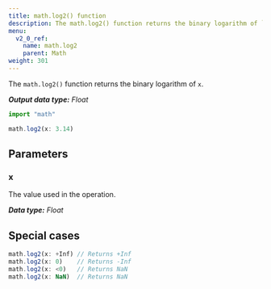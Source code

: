 ```yaml
---
title: math.log2() function
description: The math.log2() function returns the binary logarithm of `x`.
menu:
  v2_0_ref:
    name: math.log2
    parent: Math
weight: 301
---
```


The `math.log2()` function returns the binary logarithm of `x`.

_**Output data type:** Float_

```js
import "math"

math.log2(x: 3.14)
```

## Parameters

### x
The value used in the operation.

_**Data type:** Float_

## Special cases
```js
math.log2(x: +Inf) // Returns +Inf
math.log2(x: 0)    // Returns -Inf
math.log2(x: <0)   // Returns NaN
math.log2(x: NaN)  // Returns NaN
```
